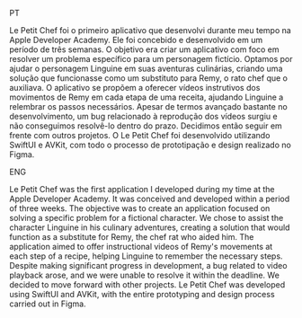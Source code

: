 PT

Le Petit Chef foi o primeiro aplicativo que desenvolvi durante meu tempo na Apple Developer Academy. Ele foi concebido e desenvolvido em um período de três semanas. O objetivo era criar um aplicativo com foco em resolver um problema específico para um personagem fictício. Optamos por ajudar o personagem Linguine em suas aventuras culinárias, criando uma solução que funcionasse como um substituto para Remy, o rato chef que o auxiliava. O aplicativo se propõem a oferecer vídeos instrutivos dos movimentos de Remy em cada etapa de uma receita, ajudando Linguine a relembrar os passos necessários. Apesar de termos avançado bastante no desenvolvimento, um bug relacionado à reprodução dos vídeos surgiu e não conseguimos resolvê-lo dentro do prazo. Decidimos então seguir em frente com outros projetos. O Le Petit Chef foi desenvolvido utilizando SwiftUI e AVKit, com todo o processo de prototipação e design realizado no Figma.

ENG

Le Petit Chef was the first application I developed during my time at the Apple Developer Academy. It was conceived and developed within a period of three weeks. The objective was to create an application focused on solving a specific problem for a fictional character. We chose to assist the character Linguine in his culinary adventures, creating a solution that would function as a substitute for Remy, the chef rat who aided him. The application aimed to offer instructional videos of Remy's movements at each step of a recipe, helping Linguine to remember the necessary steps. Despite making significant progress in development, a bug related to video playback arose, and we were unable to resolve it within the deadline. We decided to move forward with other projects. Le Petit Chef was developed using SwiftUI and AVKit, with the entire prototyping and design process carried out in Figma.
